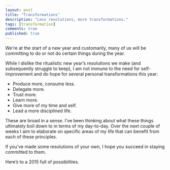 ```yaml
---
layout: post
title: "Transformations"
description: "Less resolutions, more transformations."
tags: [transformation]
comments: true
published: true
---
```


We're at the start of a new year and customarily, many of us will be committing to do or not do certain things during the year.

While I dislike the ritualistic new year’s resolutions we make (and subsequently struggle to keep), I am not immune to the need for self-improvement and do hope for several personal transformations this year:

* Produce more, consume less.
* Delegate more.
* Trust more.
* Learn more.
* Give more of my time and self.
* Lead a more disciplined life.

These are broad in a sense. I’ve been thinking about what these things ultimately boil down to in terms of my day-to-day. Over the next couple of weeks I aim to elaborate on specific areas of my life that can benefit from each of these principles.

If you’ve made some resolutions of your own, I hope you succeed in staying committed to them.

Here’s to a 2015 full of possibilities.